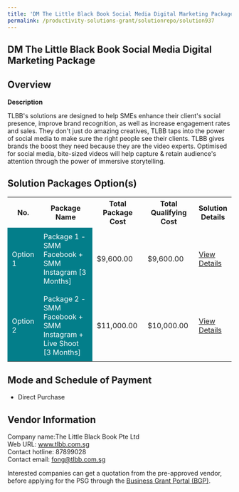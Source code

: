 ```yaml
---
title: 'DM The Little Black Book Social Media Digital Marketing Package'
permalink: /productivity-solutions-grant/solutionrepo/solution937
---
```


## DM The Little Black Book Social Media Digital Marketing Package

## Overview

**Description**

TLBB's solutions are designed to help SMEs enhance their client's social presence, improve brand recognition, as well as increase engagement rates and sales. They don't just do amazing creatives, TLBB taps into the power of social media to make sure the right people see their clients. TLBB gives brands the boost they need because they are the video experts. Optimised for social media, bite-sized videos will help capture & retain audience's attention through the power of immersive storytelling.

## Solution Packages Option(s)

<table>
<tr>
<th><b>No.</b></th>
<th><b>Package Name</b></th>
<th><b>Total Package Cost</b></th>
<th><b>Total Qualifying Cost</b></th>
<th><b>Solution Details</b></th>
</tr>
<tr>
<td style='padding: 10px; background-color: #037E8A; color: #FFFFFF;'>Option 1</td>
<td style='padding: 10px; background-color: #037E8A; color: #FFFFFF;'>Package 1 -  SMM Facebook + SMM Instagram [3 Months]</td>
<td style='padding: 10px;'>$9,600.00</td>
<td style='padding: 10px;'>$9,600.00</td>
<td style='padding: 10px;'><a href='/images/psg/The_Little_Black_Book_Desensitised_Annex_3_Part_1.pdf' target='_blank'>View Details</a></td>
</tr>
<tr>
<td style='padding: 10px; background-color: #037E8A; color: #FFFFFF;'>Option 2</td>
<td style='padding: 10px; background-color: #037E8A; color: #FFFFFF;'>Package 2 - SMM Facebook + SMM Instagram + Live Shoot [3 Months]</td>
<td style='padding: 10px;'>$11,000.00</td>
<td style='padding: 10px;'>$10,000.00</td>
<td style='padding: 10px;'><a href='/images/psg/The_Little_Black_Book_Desensitised_Annex_3_Part_2.pdf' target='_blank'>View Details</a></td>
</tr>
</table>

## Mode and Schedule of Payment

 - Direct Purchase

## Vendor Information

 Company name:The Little Black Book Pte Ltd<br>Web URL: www.tlbb.com.sg <br>Contact hotline: 87899028<br>Contact email: fong@tlbb.com.sg

Interested companies can get a quotation from the pre-approved vendor, before applying for the PSG through the <a href='https://www.businessgrants.gov.sg/' target='_blank' rel='noopener'>Business Grant Portal (BGP)</a>.

<script src="/jquery/resize-tables.js"></script>
